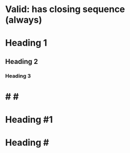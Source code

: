 
Valid: has closing sequence (always)
===============================

# Heading 1 #
## Heading 2 ##
### Heading 3 ###

# # # #
# Heading #1 #
# Heading # #
